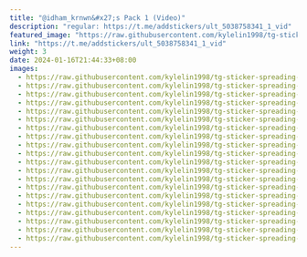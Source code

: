 ```yaml
---
title: "@idham_krnwn&#x27;s Pack 1 (Video)"
description: "regular: https://t.me/addstickers/ult_5038758341_1_vid"
featured_image: "https://raw.githubusercontent.com/kylelin1998/tg-sticker-spreading-worldwide-images/main/img/95ea724e-ae95-4db6-8640-7492fbc89390.jpg"
link: "https://t.me/addstickers/ult_5038758341_1_vid"
weight: 3
date: 2024-01-16T21:44:33+08:00
images:
  - https://raw.githubusercontent.com/kylelin1998/tg-sticker-spreading-worldwide-images/main/img/95ea724e-ae95-4db6-8640-7492fbc89390.jpg
  - https://raw.githubusercontent.com/kylelin1998/tg-sticker-spreading-worldwide-images/main/img/4b74e5d3-5137-44b8-9c15-163dae3bb899.jpg
  - https://raw.githubusercontent.com/kylelin1998/tg-sticker-spreading-worldwide-images/main/img/fc44449d-3d7a-4795-981a-1376f727e296.jpg
  - https://raw.githubusercontent.com/kylelin1998/tg-sticker-spreading-worldwide-images/main/img/93416711-f625-462f-ba9f-75715fc4650c.jpg
  - https://raw.githubusercontent.com/kylelin1998/tg-sticker-spreading-worldwide-images/main/img/15b59dab-faac-4ca7-8c4a-e78c643b2f08.jpg
  - https://raw.githubusercontent.com/kylelin1998/tg-sticker-spreading-worldwide-images/main/img/dd57b48e-74ef-4880-9714-0fc94f19915d.jpg
  - https://raw.githubusercontent.com/kylelin1998/tg-sticker-spreading-worldwide-images/main/img/be55e4bc-72ef-4849-b57c-d5013c296b25.jpg
  - https://raw.githubusercontent.com/kylelin1998/tg-sticker-spreading-worldwide-images/main/img/bab0e937-b8bd-4756-b641-db43fa9a4c8b.jpg
  - https://raw.githubusercontent.com/kylelin1998/tg-sticker-spreading-worldwide-images/main/img/6706f73f-0c96-4db6-ba38-4d26aa95481a.jpg
  - https://raw.githubusercontent.com/kylelin1998/tg-sticker-spreading-worldwide-images/main/img/5e0e6976-ddde-4db8-83c4-ba8150e2ff53.jpg
  - https://raw.githubusercontent.com/kylelin1998/tg-sticker-spreading-worldwide-images/main/img/adaa4dc2-4502-422e-8bac-fb04d0cf35bf.jpg
  - https://raw.githubusercontent.com/kylelin1998/tg-sticker-spreading-worldwide-images/main/img/817fee0c-59b8-40f8-9213-7fb4fda5df91.jpg
  - https://raw.githubusercontent.com/kylelin1998/tg-sticker-spreading-worldwide-images/main/img/94f88d4e-8771-4e06-a996-ec5367371586.jpg
  - https://raw.githubusercontent.com/kylelin1998/tg-sticker-spreading-worldwide-images/main/img/83bb8246-f32b-481e-919e-87f1b1052069.jpg
  - https://raw.githubusercontent.com/kylelin1998/tg-sticker-spreading-worldwide-images/main/img/1fc50d92-7faf-4719-b56d-54a22064fdb6.jpg
  - https://raw.githubusercontent.com/kylelin1998/tg-sticker-spreading-worldwide-images/main/img/80f88a7b-946a-454e-9ce6-1d86b4ea9654.jpg
  - https://raw.githubusercontent.com/kylelin1998/tg-sticker-spreading-worldwide-images/main/img/14f0d953-9ca9-43de-b946-0d7e91c9ff2c.jpg
  - https://raw.githubusercontent.com/kylelin1998/tg-sticker-spreading-worldwide-images/main/img/e974d2aa-94e3-4652-a000-2c3e9a892cb8.jpg
  - https://raw.githubusercontent.com/kylelin1998/tg-sticker-spreading-worldwide-images/main/img/7714979f-94f3-4c8c-a865-f48d5b91ee9a.jpg
  - https://raw.githubusercontent.com/kylelin1998/tg-sticker-spreading-worldwide-images/main/img/9386a828-71e1-43fc-a265-d11d18c74f48.jpg
---
```

